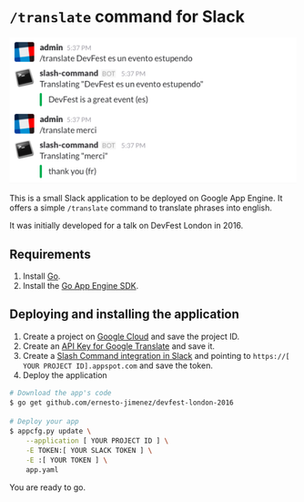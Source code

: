 # `/translate` command for Slack

![](example.png)

This is a small Slack application to be deployed on Google App Engine. It
offers a simple `/translate` command to translate phrases into english.

It was initially developed for a talk on DevFest London in 2016.

## Requirements

1. Install [Go][go].
2. Install the [Go App Engine SDK][sdk].

## Deploying and installing the application

1. Create a project on [Google Cloud][gcp-console] and save the project ID.
2. Create an [API Key for Google Translate][translate] and save it.
3. Create a [Slash Command integration in Slack][slack] and pointing to
  `https://[ YOUR PROJECT ID].appspot.com` and save the token.
4. Deploy the application

```sh
# Download the app's code
$ go get github.com/ernesto-jimenez/devfest-london-2016

# Deploy your app
$ appcfg.py update \
    --application [ YOUR PROJECT ID ] \
    -E TOKEN:[ YOUR SLACK TOKEN ] \
    -E :[ YOUR TOKEN ] \
    app.yaml
```

You are ready to go.

[go]: https://golang.org/dl/
[sdk]: https://cloud.google.com/appengine/downloads
[gcp-console]: https://console.cloud.google.com/
[translate]: https://cloud.google.com/translate/v2/quickstart
[slack]: https://my.slack.com/apps/build/custom-integration
